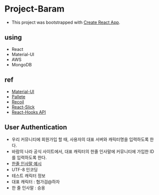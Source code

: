 # Project-Baram

- This project was bootstrapped with [Create React App](https://github.com/facebook/create-react-app).



## using

- React
- Material-UI
- AWS
- MongoDB



## ref

- [Material-UI](https://material-ui.com/)
- [Pallete](https://www.materialpalette.com/colors)
- [Recoil](https://recoiljs.org/)
- [React-Slick](https://react-slick.neostack.com/docs/get-started/)
- [React-Hooks API](https://ko.reactjs.org/docs/hooks-reference.html)


## User Authentication

- 우리 커뮤니티에 회원가입 할 때, 사용자의 대표 서버와 캐릭터명을 입력하도록 한다.
- 바람의 나라 공식 사이트에서, 대표 캐릭터의 한줄 인사말에 커뮤니티에 가입한 ID를 입력하도록 한다.
- [한줄 인사말 예시](https://baram.nexon.com/Profile/Info?character=호불팔%40연)
- UTF-8 인코딩
- 테스트 캐릭터 정보 
- 대표 캐릭터 : 협가검@하자 
- 한 줄 인사말 : 승옹